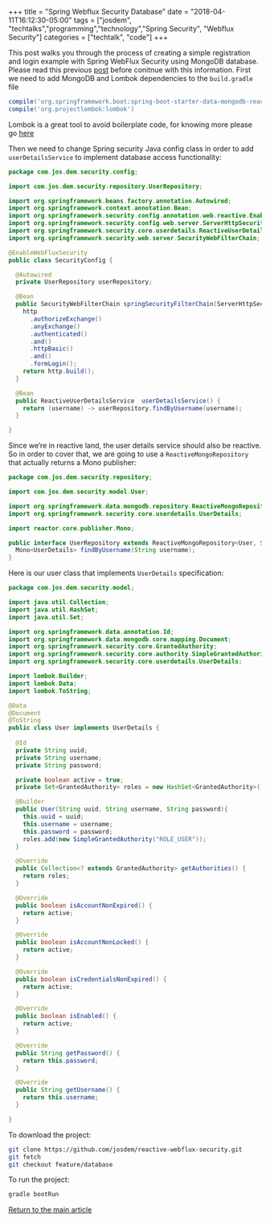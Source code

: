 +++
title =  "Spring Webflux Security Database"
date = "2018-04-11T16:12:30-05:00"
tags = ["josdem", "techtalks","programming","technology","Spring Security", "Webflux Security"]
categories = ["techtalk", "code"]
+++

This post walks you through the process of creating a simple registration and login example with Spring WebFlux Security using MongoDB database. Please read this previous [post](/techtalk/spring/spring_webflux_security) before conitnue with this information. First we need to add MongoDB and Lombok dependencies to the `build.gradle` file

```groovy
compile('org.springframework.boot:spring-boot-starter-data-mongodb-reactive')
compile('org.projectlombok:lombok')
```

Lombok is a great tool to avoid boilerplate code, for knowing more please go [here](https://projectlombok.org/)

Then we need to change Spring security Java config class in order to add `userDetailsService` to implement database access functionality:

```java
package com.jos.dem.security.config;

import com.jos.dem.security.repository.UserRepository;

import org.springframework.beans.factory.annotation.Autowired;
import org.springframework.context.annotation.Bean;
import org.springframework.security.config.annotation.web.reactive.EnableWebFluxSecurity;
import org.springframework.security.config.web.server.ServerHttpSecurity;
import org.springframework.security.core.userdetails.ReactiveUserDetailsService;
import org.springframework.security.web.server.SecurityWebFilterChain;

@EnableWebFluxSecurity
public class SecurityConfig {

  @Autowired
  private UserRepository userRepository;

  @Bean
  public SecurityWebFilterChain springSecurityFilterChain(ServerHttpSecurity http) {
    http
      .authorizeExchange()
      .anyExchange()
      .authenticated()
      .and()
      .httpBasic()
      .and()
      .formLogin();
    return http.build();
  }

  @Bean
  public ReactiveUserDetailsService  userDetailsService() {
    return (username) -> userRepository.findByUsername(username);
  }

}
```

Since we’re in reactive land, the user details service should also be reactive. So in order to cover that, we are going to use a `ReactiveMongoRepository` that actually returns a Mono publisher:

```java
package com.jos.dem.security.repository;

import com.jos.dem.security.model.User;

import org.springframework.data.mongodb.repository.ReactiveMongoRepository;
import org.springframework.security.core.userdetails.UserDetails;

import reactor.core.publisher.Mono;

public interface UserRepository extends ReactiveMongoRepository<User, String> {
  Mono<UserDetails> findByUsername(String username);
}
```

Here is our user class that implements `UserDetails` specification:

```java
package com.jos.dem.security.model;

import java.util.Collection;
import java.util.HashSet;
import java.util.Set;

import org.springframework.data.annotation.Id;
import org.springframework.data.mongodb.core.mapping.Document;
import org.springframework.security.core.GrantedAuthority;
import org.springframework.security.core.authority.SimpleGrantedAuthority;
import org.springframework.security.core.userdetails.UserDetails;

import lombok.Builder;
import lombok.Data;
import lombok.ToString;

@Data
@Document
@ToString
public class User implements UserDetails {  
  
  @Id
  private String uuid;
  private String username;
  private String password;

  private boolean active = true;
  private Set<GrantedAuthority> roles = new HashSet<GrantedAuthority>();

  @Builder
  public User(String uuid, String username, String password){
    this.uuid = uuid;
    this.username = username;
    this.password = password;
    roles.add(new SimpleGrantedAuthority("ROLE_USER"));
  }

  @Override
  public Collection<? extends GrantedAuthority> getAuthorities() {
    return roles;
  }

  @Override
  public boolean isAccountNonExpired() {
    return active;
  }

  @Override
  public boolean isAccountNonLocked() {
    return active;
  }

  @Override
  public boolean isCredentialsNonExpired() {
    return active;
  }

  @Override
  public boolean isEnabled() {
    return active;
  }

  @Override
  public String getPassword() {
    return this.password;
  }

  @Override
  public String getUsername() {
    return this.username;
  }

}
```


To download the project:

```bash
git clone https://github.com/josdem/reactive-webflux-security.git
git fetch
git checkout feature/database
```

To run the project:

```bash
gradle bootRun
```


[Return to the main article](/techtalk/spring)
